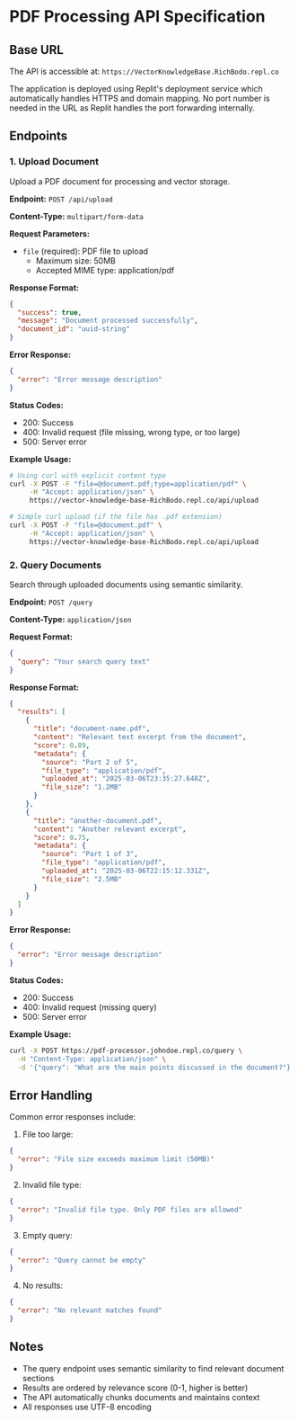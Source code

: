 # PDF Processing API Specification

## Base URL
The API is accessible at: `https://VectorKnowledgeBase.RichBodo.repl.co`

The application is deployed using Replit's deployment service which automatically handles HTTPS and domain mapping. No port number is needed in the URL as Replit handles the port forwarding internally.

## Endpoints

### 1. Upload Document
Upload a PDF document for processing and vector storage.

**Endpoint:** `POST /api/upload`

**Content-Type:** `multipart/form-data`

**Request Parameters:**
- `file` (required): PDF file to upload
  - Maximum size: 50MB
  - Accepted MIME type: application/pdf

**Response Format:**
```json
{
  "success": true,
  "message": "Document processed successfully",
  "document_id": "uuid-string"
}
```

**Error Response:**
```json
{
  "error": "Error message description"
}
```

**Status Codes:**
- 200: Success
- 400: Invalid request (file missing, wrong type, or too large)
- 500: Server error

**Example Usage:**
```bash
# Using curl with explicit content type
curl -X POST -F "file=@document.pdf;type=application/pdf" \
     -H "Accept: application/json" \
     https://vector-knowledge-base-RichBodo.repl.co/api/upload

# Simple curl upload (if the file has .pdf extension)
curl -X POST -F "file=@document.pdf" \
     -H "Accept: application/json" \
     https://vector-knowledge-base-RichBodo.repl.co/api/upload
```

### 2. Query Documents
Search through uploaded documents using semantic similarity.

**Endpoint:** `POST /query`

**Content-Type:** `application/json`

**Request Format:**
```json
{
  "query": "Your search query text"
}
```

**Response Format:**
```json
{
  "results": [
    {
      "title": "document-name.pdf",
      "content": "Relevant text excerpt from the document",
      "score": 0.89,
      "metadata": {
        "source": "Part 2 of 5",
        "file_type": "application/pdf",
        "uploaded_at": "2025-03-06T23:35:27.648Z",
        "file_size": "1.2MB"
      }
    },
    {
      "title": "another-document.pdf",
      "content": "Another relevant excerpt",
      "score": 0.75,
      "metadata": {
        "source": "Part 1 of 3",
        "file_type": "application/pdf",
        "uploaded_at": "2025-03-06T22:15:12.331Z",
        "file_size": "2.5MB"
      }
    }
  ]
}
```

**Error Response:**
```json
{
  "error": "Error message description"
}
```

**Status Codes:**
- 200: Success
- 400: Invalid request (missing query)
- 500: Server error

**Example Usage:**
```bash
curl -X POST https://pdf-processor.johndoe.repl.co/query \
  -H "Content-Type: application/json" \
  -d '{"query": "What are the main points discussed in the document?"}'
```

## Error Handling

Common error responses include:

1. File too large:
```json
{
  "error": "File size exceeds maximum limit (50MB)"
}
```

2. Invalid file type:
```json
{
  "error": "Invalid file type. Only PDF files are allowed"
}
```

3. Empty query:
```json
{
  "error": "Query cannot be empty"
}
```

4. No results:
```json
{
  "error": "No relevant matches found"
}
```

## Notes
- The query endpoint uses semantic similarity to find relevant document sections
- Results are ordered by relevance score (0-1, higher is better)
- The API automatically chunks documents and maintains context
- All responses use UTF-8 encoding